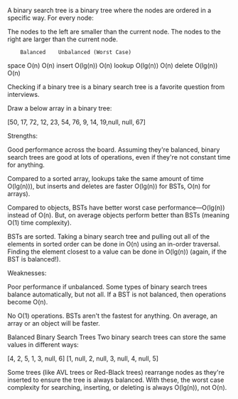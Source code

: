 A binary search tree is a binary tree where the nodes are ordered in a specific way. For every node:

The nodes to the left are smaller than the current node.
The nodes to the right are larger than the current node.

	    Balanced	Unbalanced (Worst Case)
space	O(n)	    O(n)
insert	O(lg(n))	O(n)
lookup	O(lg(n))	O(n)
delete	O(lg(n))	O(n)

Checking if a binary tree is a binary search tree is a favorite question from interviews.

Draw a below array in a binary tree:

[50, 17, 72, 12, 23, 54, 76, 9, 14, 19,null, null, 67]

Strengths:

Good performance across the board. Assuming they're balanced, binary search trees are good at lots of 
operations, even if they're not constant time for anything.

Compared to a sorted array, lookups take the same amount of time O(lg(n))), but inserts and deletes 
are faster O(lg(n)) for BSTs, O(n) for arrays).

Compared to objects, BSTs have better worst case performance—O(lg(n)) instead of O(n). But, 
on average objects perform better than BSTs (meaning O(1) time complexity).

BSTs are sorted. Taking a binary search tree and pulling out all of the elements in sorted order 
can be done in O(n) using an in-order traversal. Finding the element closest to a value can be 
done in O(lg(n)) (again, if the BST is balanced!).

Weaknesses:

Poor performance if unbalanced. Some types of binary search trees balance automatically, but not all. 
If a BST is not balanced, then operations become O(n).

No O(1) operations. BSTs aren't the fastest for anything. On average, an array or an object will 
be faster.

Balanced Binary Search Trees
Two binary search trees can store the same values in different ways:

[4, 2, 5, 1, 3, null, 6]
[1, null, 2, null, 3, null, 4, null, 5]

Some trees (like AVL trees or Red-Black trees) rearrange nodes as they're inserted to ensure the
tree is always balanced. With these, the worst case complexity for searching, inserting, or 
deleting is always O(lg(n)), not O(n).

